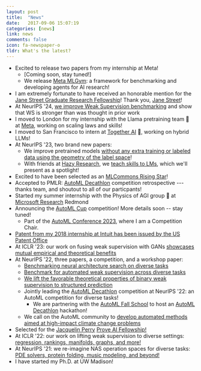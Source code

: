 ```yaml
---
layout: post
title:  "News"
date:   2017-09-06 15:07:19
categories: [news]
link: news
comments: false
icon: fa-newspaper-o
tldr: What's the latest? 
---
```


- Excited to release two papers from my internship at Meta! 
  - [Coming soon, stay tuned!]
  - We release [Meta MLGym][mlgym]: a framework for benchmarking and developing agents for AI research! 
- I am extremely fortunate to have received an honorable mention for the [Jane Street Graduate Research Fellowship][js]! Thank you, [Jane Street][jsmain]!  
- At NeurIPS '24, [we improve Weak Supervision benchmarking][styt] and show that WS is stronger than was thought in prior work
- I moved to London for my internship with the Llama pretraining team 🦙 at [Meta][meta], working on scaling laws and skills!
- I moved to San Francisco to intern at [Together AI][together] 🐍, working on hybrid LLMs! 
- At NeurIPS '23, two brand new papers: 
  - We improve pretrained models [without any extra training or labeled data using the geometry of the label space][loki]!
  - With friends at [Hazy Research][hazy], we [teach skills to LMs][skillit], which we'll present as a spotlight! 
- Excited to have been selected as an [MLCommons Rising Star][mlsys_rising_stars]! 
- Accepted to PMLR: [AutoML Decathlon][decathlon] competition retrospective --- thanks team, and shoutout to all of our particpants! 
- Started my summer internship with the Physics of AGI group 🦄 at [Microsoft Research][msr] Redmond 
- Announcing the [AutoML Cup][automl_cup] competition! More details soon -- stay tuned! 
  - Part of the [AutoML Conference 2023][automl_conf], where I am a Competition Chair.  
- [Patent from my 2018 internship at Intuit has been issued by the US Patent Office][intuitpatent]
- At ICLR '23: our work on fusing weak supervision with GANs [showcases mutual empirical and theoretical benefits][wsgan]
- At NeurIPS '22, three papers, a competition, and a workshop paper: 
  - [Benchmarking neural architecture search on diverse tasks][nasbench360]
  - [Benchmark for automated weak supervision across diverse tasks][awsbench101]
  - [We lift the favorable theoretical properties of binary weak supervision to structured prediction][wssp]
  - Jointly leading the [AutoML Decathlon][decathlon] competition at NeurIPS '22: an AutoML competition for diverse tasks!  
    - We are partnering with the [AutoML Fall School][automlfallschool] to host an [AutoML Decathlon][decathlon] hackathon! 
  - We call on the AutoML community to [develop automated methods aimed at high-impact climate change problems][automlccai]
- Selected for the [Jacquelin Perry][prove-fellowship] [Prove AI Fellowship!][prove]
- At ICLR '22: our work on lifting weak supervision to diverse settings: [regression, rankings, manifolds, graphs, and more!][uws]
- At NeurIPS '21: we re-imagine NAS operation spaces for diverse tasks: [PDE solvers, protein folding, music modeling, and beyond!][xd]
- I have started my Ph.D. at UW Madison!

[mlgym]: https://arxiv.org/abs/2502.14499
[jsmain]: https://www.janestreet.com/
[js]: https://www.janestreet.com/join-jane-street/programs-and-events/grf-profiles-2025/
[meta]: https://ai.meta.com/meta-ai/
[together]: https://www.together.ai/
[styt]: https://arxiv.org/abs/2501.07727
[skillit]: https://arxiv.org/abs/2307.14430
[loki]: https://arxiv.org/abs/2307.12226
[hazy]: https://hazyresearch.stanford.edu/
[mlcommons]: https://mlcommons.org/en/
[mlsys_rising_stars]: https://mlcommons.org/en/news/rising-stars-2023/
[automl_cup]: https://2023.automl.cc/automl-cup/
[automl_conf]: https://2023.automl.cc/
[dey]: https://debadeepta.com/
[yi]: https://www.yi-zhang.me/
[intuitpatent]: https://patents.justia.com/patent/11551010
[msr]: https://www.microsoft.com/en-us/research/
[wsgan]: https://arxiv.org/abs/2203.12023
[automlccai]: https://arxiv.org/abs/2210.03324
[wssp]: https://arxiv.org/abs/2211.13375
[nasbench360]: https://arxiv.org/abs/2110.05668
[awsbench101]: https://arxiv.org/abs/2208.14362
[prove]: https://www.prove.com/
[prove-fellowship]: https://sites.google.com/unify.id/ai-fellowship/home-fall-2021-cfp/about-jacquelin-perry
[decathlon]: https://www.cs.cmu.edu/~automl-decathlon-22/
[uws]: https://arxiv.org/abs/2112.03865
[xd]: https://arxiv.org/abs/2103.15798
[automlfallschool]: https://sites.google.com/view/automl-fall-school-2022#h.t6lqyjysy4c4
